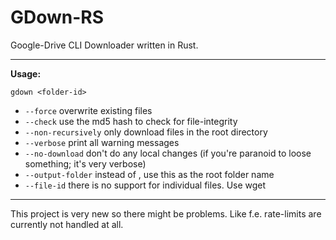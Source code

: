 # GDown-RS

Google-Drive CLI Downloader written in Rust.

___

**Usage:**
```
gdown <folder-id>
```

+ `--force` overwrite existing files
+ `--check` use the md5 hash to check for file-integrity 
+ `--non-recursively` only download files in the root directory
+ `--verbose` print all warning messages
+ `--no-download` don't do any local changes (if you're paranoid to loose something; it's very verbose)
+ `--output-folder` instead of <folder-id>, use this as the root folder name
+ `--file-id` there is no support for individual files. Use wget

___

This project is very new so there might be problems. Like f.e. rate-limits are currently not handled at all.

